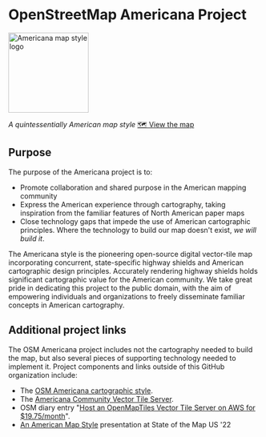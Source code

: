 # OpenStreetMap Americana Project

<img src="https://github.com/ZeLonewolf/openstreetmap-americana/raw/main/doc-img/osm-americana-logo.png" alt="Americana map style logo" width="160" />

_A quintessentially American map style_ [🗺 View the map](https://zelonewolf.github.io/openstreetmap-americana/)
## Purpose
The purpose of the Americana project is to:

- Promote collaboration and shared purpose in the American mapping community
- Express the American experience through cartography, taking inspiration from the familiar features of North American paper maps
- Close technology gaps that impede the use of American cartographic principles. Where the technology to build our map doesn't exist, _we will build it_.

The Americana style is the pioneering open-source digital vector-tile map incorporating concurrent, state-specific highway shields and American cartographic design principles. Accurately rendering highway shields holds significant cartographic value for the American community. We take great pride in dedicating this project to the public domain, with the aim of empowering individuals and organizations to freely disseminate familiar concepts in American cartography.

## Additional project links

The OSM Americana project includes not the cartography needed to build the map, but also several pieces of supporting technology needed to implement it. Project components and links outside of this GitHub organization include:
* The [OSM Americana cartographic style](https://github.com/ZeLonewolf/openstreetmap-americana).
* The [Americana Community Vector Tile Server](https://tile.ourmap.us/).
* OSM diary entry "[Host an OpenMapTiles Vector Tile Server on AWS for $19.75/month](https://www.openstreetmap.org/user/ZeLonewolf/diary/401697)".
* [An American Map Style](https://www.youtube.com/watch?v=4T8FxOPlqXA&t=4s) presentation at State of the Map US '22
